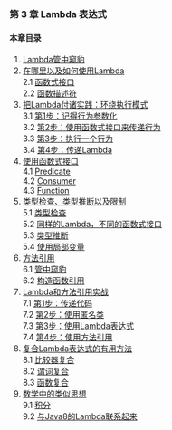 ### 第 3 章 Lambda 表达式 ###
#### 本章目录 ####
1.	[Lambda管中窥豹](Course10.java)   
2.	[在哪里以及如何使用Lambda](Course20.java)   
2.1	[函数式接口](Course21.java)   
2.2	[函数描述符](Course22.java)   
3.	[把Lambda付诸实践：环绕执行模式](Course30.java)   
3.1	[第1步：记得行为参数化](Course31.java)   
3.2	[第2步：使用函数式接口来传递行为](Course32.java)   
3.3	[第3步：执行一个行为](Course33.java)   
3.4	[第4步：传递Lambda](Course34.java)   
4.	[使用函数式接口](Course40.java)   
4.1	[Predicate](Course41.java)   
4.2	[Consumer](Course42.java)   
4.3	[Function](Course43.java)   
5.	[类型检查、类型推断以及限制](Course50.java)   
5.1	[类型检查](Course51.java)   
5.2	[同样的Lambda，不同的函数式接口](Course52.java)   
5.3	[类型推断](Course53.java)   
5.4	[使用局部变量](Course54.java)   
6.	[方法引用](Course60.java)   
6.1	[管中窥豹](Course61.java)   
6.2	[构造函数引用](Course62.java)   
7.	[Lambda和方法引用实战](Course70.java)   
7.1	[第1步：传递代码](Course71.java)   
7.2	[第2步：使用匿名类](Course72.java)   
7.3	[第3步：使用Lambda表达式](Course73.java)   
7.4	[第4步：使用方法引用](Course74.java)   
8.	[复合Lambda表达式的有用方法](Course80.java)   
8.1	[比较器复合](Course81.java)   
8.2	[谓词复合](Course82.java)   
8.3	[函数复合](Course83.java)   
9.	[数学中的类似思想](Course90.java)   
9.1	[积分](Course91.java)   
9.2	[与Java8的Lambda联系起来](Course92.java)   
